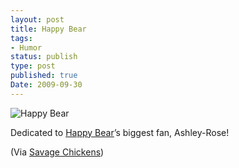 ```yaml
---
layout: post
title: Happy Bear
tags:
- Humor
status: publish
type: post
published: true
Date: 2009-09-30
---
```


![Happy Bear](http://www.savagechickens.com/images/chickenhappybear2.jpg) 

Dedicated to [Happy Bear](http://www.savagechickens.com/tag/happy-bear)’s biggest fan, Ashley-Rose!

(Via [Savage Chickens](http://www.savagechickens.com/</a>.))
